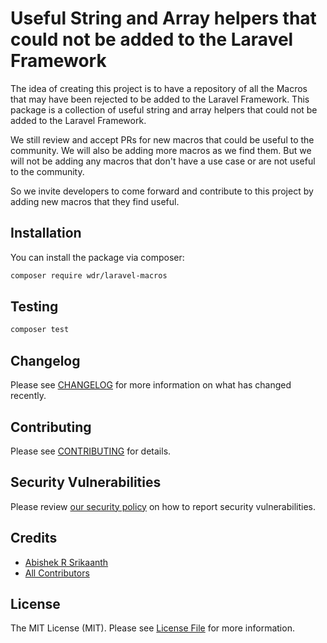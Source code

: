 # Useful String and Array helpers that could not be added to the Laravel Framework

[//]: # ([![Latest Version on Packagist]&#40;https://img.shields.io/packagist/v/abishekrsrikaanth/laravel-macros.svg?style=flat-square&#41;]&#40;https://packagist.org/packages/abishekrsrikaanth/laravel-macros&#41;)

[//]: # ([![GitHub Tests Action Status]&#40;https://img.shields.io/github/actions/workflow/status/abishekrsrikaanth/laravel-macros/run-tests.yml?branch=main&label=tests&style=flat-square&#41;]&#40;https://github.com/abishekrsrikaanth/laravel-macros/actions?query=workflow%3Arun-tests+branch%3Amain&#41;)

[//]: # ([![GitHub Code Style Action Status]&#40;https://img.shields.io/github/actions/workflow/status/abishekrsrikaanth/laravel-macros/fix-php-code-style-issues.yml?branch=main&label=code%20style&style=flat-square&#41;]&#40;https://github.com/abishekrsrikaanth/laravel-macros/actions?query=workflow%3A"Fix+PHP+code+style+issues"+branch%3Amain&#41;)

[//]: # ([![Total Downloads]&#40;https://img.shields.io/packagist/dt/abishekrsrikaanth/laravel-macros.svg?style=flat-square&#41;]&#40;https://packagist.org/packages/abishekrsrikaanth/laravel-macros&#41;)


The idea of creating this project is to have a repository of all the Macros that may have been rejected to be added to
the Laravel Framework. This package is a collection of useful string and array helpers that could not be added to the
Laravel Framework.

We still review and accept PRs for new macros that could be useful to the community. We will also be adding more macros
as we find them. But we will not be adding any macros that don't have a use case or are not useful to the community.

So we invite developers to come forward and contribute to this project by adding new macros that they find useful.

## Installation

You can install the package via composer:

```bash
composer require wdr/laravel-macros
```

## Testing

```bash
composer test
```

## Changelog

Please see [CHANGELOG](CHANGELOG.md) for more information on what has changed recently.

## Contributing

Please see [CONTRIBUTING](CONTRIBUTING.md) for details.

## Security Vulnerabilities

Please review [our security policy](../../security/policy) on how to report security vulnerabilities.

## Credits

- [Abishek R Srikaanth](https://github.com/abishekrsrikaanth)
- [All Contributors](../../contributors)

## License

The MIT License (MIT). Please see [License File](LICENSE.md) for more information.
